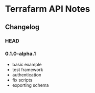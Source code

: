 # Terrafarm API Notes

## Changelog

### HEAD

### 0.1.0-alpha.1

- basic example
- test framework
- authentication
- fix scripts
- exporting schema
